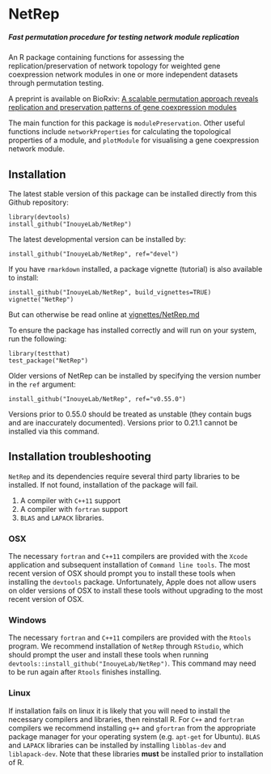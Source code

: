 # NetRep
##### Fast permutation procedure for testing network module replication

An R package containing functions for assessing the replication/preservation of 
network topology for weighted gene coexpression network modules in one or more
independent datasets through permutation testing.

A preprint is available on BioRxiv: [A scalable permutation approach reveals replication and preservation patterns of gene coexpression modules](http://biorxiv.org/content/early/2015/10/21/029553)

The main function for this package is `modulePreservation`. Other
useful functions include `networkProperties` for calculating the
topological properties of a module, and `plotModule` for visualising a
gene coexpression network module.

## Installation

The latest stable version of this package can be installed directly from this
Github repository:

```{r}
library(devtools)
install_github("InouyeLab/NetRep")
```

The latest developmental version can be installed by:

```{r}
install_github("InouyeLab/NetRep", ref="devel")
```

If you have `rmarkdown` installed, a package vignette (tutorial) is also 
available to install:

```{r}
install_github("InouyeLab/NetRep", build_vignettes=TRUE)
vignette("NetRep")
```
But can otherwise be read online at [vignettes/NetRep.md](vignettes/NetRep.md)

To ensure the package has installed correctly and will run on your system, run the following:

```{r}
library(testthat)
test_package("NetRep")
```

Older versions of NetRep can be installed by specifying the version number in the `ref` argument:

```{r}
install_github("InouyeLab/NetRep", ref="v0.55.0")
```

Versions prior to 0.55.0 should be treated as unstable (they contain bugs and are inaccurately documented). 
Versions prior to 0.21.1 cannot be installed via this command. 

## Installation troubleshooting

`NetRep` and its dependencies require several third party libraries to be
installed. If not found, installation of the package will fail.

 1. A compiler with `C++11` support
 2. A compiler with `fortran` support
 3. `BLAS` and `LAPACK` libraries.

### OSX

The necessary `fortran` and `C++11` compilers are provided with the `Xcode` 
application and subsequent installation of `Command line tools`. The most
recent version of OSX should prompt you to install these tools when 
installing the `devtools` package. Unfortunately, Apple does not allow
users on older versions of OSX to install these tools without upgrading
to the most recent version of OSX. 

### Windows

The necessary `fortran` and `C++11` compilers are provided with the `Rtools`
program. We recommend installation of `NetRep` through `RStudio`, which 
should prompt the user and install these tools when running 
`devtools::install_github("InouyeLab/NetRep")`. This command may need to be
run again after `Rtools` finishes installing.

### Linux

If installation fails on linux it is likely that you will need to install
the necessary compilers and libraries, then reinstall R. For `C++` and 
`fortran` compilers we recommend installing `g++` and `gfortran` from the
appropriate package manager for your operating system (e.g. `apt-get` for 
Ubuntu). `BLAS` and `LAPACK` libraries can be installed by installing 
`libblas-dev` and `liblapack-dev`. Note that these libraries **must** be
installed prior to installation of R.


